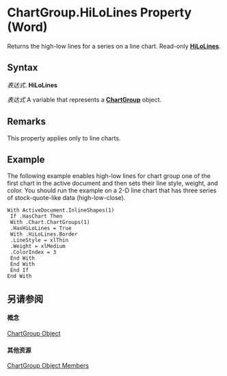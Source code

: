 
# ChartGroup.HiLoLines Property (Word)

Returns the high-low lines for a series on a line chart. Read-only  **[HiLoLines](9f1ed891-7e95-8dd0-745a-ce28555284a9.md)**.


## Syntax

 _表达式_. **HiLoLines**

 _表达式_ A variable that represents a **[ChartGroup](ea5a2610-9c00-9c95-8366-f9b0fcdf90be.md)** object.


## Remarks

This property applies only to line charts. 


## Example

The following example enables high-low lines for chart group one of the first chart in the active document and then sets their line style, weight, and color. You should run the example on a 2-D line chart that has three series of stock-quote-like data (high-low-close).


```
With ActiveDocument.InlineShapes(1) 
 If .HasChart Then 
 With .Chart.ChartGroups(1) 
 .HasHiLoLines = True 
 With .HiLoLines.Border 
 .LineStyle = xlThin 
 .Weight = xlMedium 
 .ColorIndex = 3 
 End With 
 End With 
 End If 
End With 

```


## 另请参阅


#### 概念


[ChartGroup Object](ea5a2610-9c00-9c95-8366-f9b0fcdf90be.md)
#### 其他资源


[ChartGroup Object Members](http://msdn.microsoft.com/library/af92e2da-b296-f0ec-2d97-c26d0ae76afa%28Office.15%29.aspx)